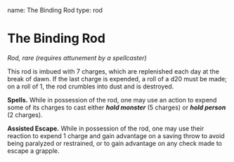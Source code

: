 name: The Binding Rod
type: rod

# The Binding Rod
_Rod, rare (requires attunement by a spellcaster)_ 

This rod is imbued with 7 charges, which are replenished each day at the break of dawn. If the last charge is expended, a roll of a d20 must be made; on a roll of 1, the rod crumbles into dust and is destroyed.

**Spells.** While in possession of the rod, one may use an action to expend some of its charges to cast either **_hold monster_** (5 charges) or **_hold person_** (2 charges).

**Assisted Escape.** While in possession of the rod, one may use their reaction to expend 1 charge and gain advantage on a saving throw to avoid being paralyzed or restrained, or to gain advantage on any check made to escape a grapple. 
